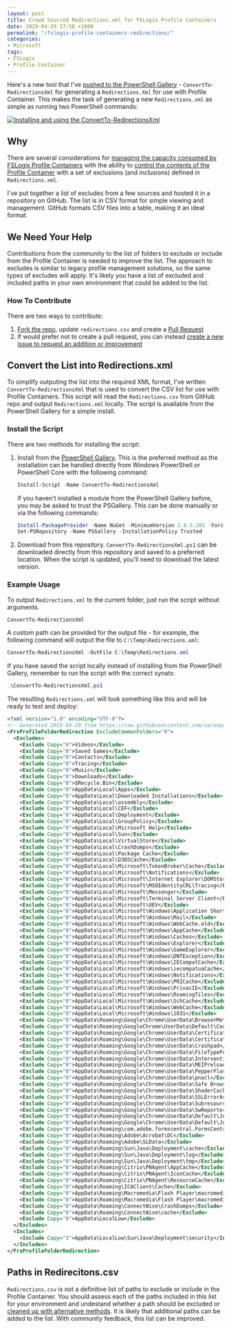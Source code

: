 ```yaml
---
layout: post
title: Crowd Sourced Redirections.xml for FSLogix Profile Containers
date: 2019-04-29 17:50 +1000
permalink: "/fslogix-profile-containers-redirections/"
categories:
- Microsoft
tags:
- FSLogix
- Profile Container
---
```

Here's a new tool that I've [pushed to the PowerShell Gallery](https://www.powershellgallery.com/packages/ConvertTo-RedirectionsXml/) - `ConvertTo-RedirectionsXml` for generating a `Redirections.Xml` for use with Profile Container. This makes the task of generating a new `Redirections.xml` as simple as running two PowerShell commands:

[![Installing and using the ConvertTo-RedirectionsXml]({{site.baseurl}}/media/2019/04/ConvertTo-RedirectionsXml.PNG)]({{site.baseurl}}/media/2019/04/ConvertTo-RedirectionsXml.PNG)

## Why

There are several considerations for [managing the capacity consumed by FSLogix Profile Containers](https://stealthpuppy.com/fslogix-containers-capacity/) with the ability to [control the contents of the Profile Container](https://docs.fslogix.com/display/20170529/Controlling+the+Content+of+the+Profile+Container) with a set of exclusions (and inclusions) defined in `Redirections.xml`.

I've put together a list of excludes from a few sources and hosted it in a repository on GitHub. The list is in CSV format for simple viewing and management. GitHub formats CSV files into a table, making it an ideal format.

## We Need Your Help

Contributions from the community to the list of folders to exclude or include from the Profile Container is needed to improve the list. The approach to excludes is similar to legacy profile management solutions, so the same types of excludes will apply. It's likely you have a list of excluded and included paths in your own environment that could be added to the list.

### How To Contribute

There are two ways to contribute:

1. [Fork the repo](https://help.github.com/en/articles/fork-a-repo), update `redirections.csv` and create a [Pull Request](https://help.github.com/en/desktop/contributing-to-projects/creating-a-pull-request)
2. If would prefer not to create a pull request, you can instead [create a new issue to request an addition or improvement](https://github.com/aaronparker/FSLogix/issues/new?assignees=&labels=&template=custom.md&title=)

## Convert the List into Redirections.xml

To simplify outputing the list into the required XML format, I've written `ConvertTo-RedirectionsXml` that is used to convert the CSV list for use with Profile Containers. This script will read the `Redirections.csv` from GitHub repo and output `Redirections.xml` locally. The script is available from the PowerShell Gallery for a simple install.

### Install the Script

There are two methods for installing the script:

1. Install from the [PowerShell Gallery](https://www.powershellgallery.com/packages/ConvertTo-RedirectionsXml/). This is the preferred method as the installation can be handled directly from Windows PowerShell or PowerShell Core with the following command:

    ```powershell
    Install-Script -Name ConvertTo-RedirectionsXml
    ```

    If you haven't installed a module from the PowerShell Gallery before, you may be asked to trust the PSGallery. This can be done manually or via the following commands:

    ```powershell
    Install-PackageProvider -Name NuGet -MinimumVersion 2.8.5.201 -Force
    Set-PSRepository -Name PSGallery -InstallationPolicy Trusted
    ```

2. Download from this repository. `ConvertTo-RedirectionsXml.ps1` can be downloaded directly from this repository and saved to a preferred location. When the script is updated, you'll need to download the latest version.

### Example Usage

To output `Redirections.xml` to the current folder, just run the script without arguments.

```powershell
ConvertTo-RedirectionsXml
```

A custom path can be provided for the output file - for example, the following command will output the file to `C:\Temp\Redirections.xml`:

```powershell
ConvertTo-RedirectionsXml -OutFile C:\Temp\Redirections.xml
```

If you have saved the script locally instead of installing from the PowerShell Gallery, remember to run the script with the correct synatx:

```powershell
.\ConvertTo-RedirectionsXml.ps1
```

The resulting `Redirections.xml` will look something like this and will be ready to test and deploy:

```xml
<?xml version="1.0" encoding="UTF-8"?>
<!--Generated 2019-04-29 from https://raw.githubusercontent.com/aaronparker/FSLogix/master/Redirections/Redirections.csv-->
<FrxProfileFolderRedirection ExcludeCommonFolders="0">
  <Excludes>
    <Exclude Copy="0">Videos</Exclude>
    <Exclude Copy="0">Saved Games</Exclude>
    <Exclude Copy="0">Contacts</Exclude>
    <Exclude Copy="0">Tracing</Exclude>
    <Exclude Copy="0">Music</Exclude>
    <Exclude Copy="0">Downloads</Exclude>
    <Exclude Copy="0">$Recycle.Bin</Exclude>
    <Exclude Copy="0">AppData\Local\Apps</Exclude>
    <Exclude Copy="0">AppData\Local\Downloaded Installations</Exclude>
    <Exclude Copy="0">AppData\Local\assembly</Exclude>
    <Exclude Copy="0">AppData\Local\CEF</Exclude>
    <Exclude Copy="0">AppData\Local\Deployment</Exclude>
    <Exclude Copy="0">AppData\Local\GroupPolicy</Exclude>
    <Exclude Copy="0">AppData\Local\Microsoft Help</Exclude>
    <Exclude Copy="0">AppData\Local\Sun</Exclude>
    <Exclude Copy="0">AppData\Local\VirtualStore</Exclude>
    <Exclude Copy="0">AppData\Local\CrashDumps</Exclude>
    <Exclude Copy="0">AppData\Local\Package Cache</Exclude>
    <Exclude Copy="0">AppData\Local\D3DSCache</Exclude>
    <Exclude Copy="0">AppData\Local\Microsoft\TokenBroker\Cache</Exclude>
    <Exclude Copy="0">AppData\Local\Microsoft\Notifications</Exclude>
    <Exclude Copy="0">AppData\Local\Microsoft\Internet Explorer\DOMStore</Exclude>
    <Exclude Copy="0">AppData\Local\Microsoft\MSOIdentityCRL\Tracing</Exclude>
    <Exclude Copy="0">AppData\Local\Microsoft\Messenger</Exclude>
    <Exclude Copy="0">AppData\Local\Microsoft\Terminal Server Client</Exclude>
    <Exclude Copy="0">AppData\Local\Microsoft\UEV</Exclude>
    <Exclude Copy="0">AppData\Local\Microsoft\Windows\Application Shortcuts</Exclude>
    <Exclude Copy="0">AppData\Local\Microsoft\Windows\Mail</Exclude>
    <Exclude Copy="0">AppData\Local\Microsoft\Windows\WebCache.old</Exclude>
    <Exclude Copy="0">AppData\Local\Microsoft\Windows\AppCache</Exclude>
    <Exclude Copy="0">AppData\Local\Microsoft\Windows\Caches</Exclude>
    <Exclude Copy="0">AppData\Local\Microsoft\Windows\Explorer</Exclude>
    <Exclude Copy="0">AppData\Local\Microsoft\Windows\GameExplorer</Exclude>
    <Exclude Copy="0">AppData\Local\Microsoft\Windows\DNTException</Exclude>
    <Exclude Copy="0">AppData\Local\Microsoft\Windows\IECompatCache</Exclude>
    <Exclude Copy="0">AppData\Local\Microsoft\Windows\iecompatuaCache</Exclude>
    <Exclude Copy="0">AppData\Local\Microsoft\Windows\Notifications</Exclude>
    <Exclude Copy="0">AppData\Local\Microsoft\Windows\PRICache</Exclude>
    <Exclude Copy="0">AppData\Local\Microsoft\Windows\PrivacIE</Exclude>
    <Exclude Copy="0">AppData\Local\Microsoft\Windows\RoamingTiles</Exclude>
    <Exclude Copy="0">AppData\Local\Microsoft\Windows\SchCache</Exclude>
    <Exclude Copy="0">AppData\Local\Microsoft\Windows\WebCache</Exclude>
    <Exclude Copy="0">AppData\Local\Microsoft\Windows\1031</Exclude>
    <Exclude Copy="0">AppData\Roaming\Google\Chrome\UserData\BrowserMetrics</Exclude>
    <Exclude Copy="0">AppData\Roaming\GoogleChrome\UserData\Default\Code Cache\js</Exclude>
    <Exclude Copy="0">AppData\Roaming\Google\Chrome\UserData\CertificateRevocation</Exclude>
    <Exclude Copy="0">AppData\Roaming\Google\Chrome\UserData\CertificateTransparency</Exclude>
    <Exclude Copy="0">AppData\Roaming\Google\Chrome\UserData\Crashpad</Exclude>
    <Exclude Copy="0">AppData\Roaming\Google\Chrome\UserData\FileTypePolicies</Exclude>
    <Exclude Copy="0">AppData\Roaming\Google\Chrome\UserData\InterventionPolicyDatabase</Exclude>
    <Exclude Copy="0">AppData\Roaming\Google\Chrome\UserData\MEIPreload</Exclude>
    <Exclude Copy="0">AppData\Roaming\Google\Chrome\UserData\PepperFlash</Exclude>
    <Exclude Copy="0">AppData\Roaming\Google\Chrome\UserData\pnacl</Exclude>
    <Exclude Copy="0">AppData\Roaming\Google\Chrome\UserData\Safe Browsing</Exclude>
    <Exclude Copy="0">AppData\Roaming\Google\Chrome\UserData\ShaderCache</Exclude>
    <Exclude Copy="0">AppData\Roaming\Google\Chrome\UserData\SSLErrorAssistant</Exclude>
    <Exclude Copy="0">AppData\Roaming\Google\Chrome\UserData\Subresource Filter</Exclude>
    <Exclude Copy="0">AppData\Roaming\Google\Chrome\UserData\SwReporter</Exclude>
    <Exclude Copy="0">AppData\Roaming\Google\Chrome\UserData\Default\JumpListIcons</Exclude>
    <Exclude Copy="0">AppData\Roaming\Google\Chrome\UserData\Default\JumpListIconsOld</Exclude>
    <Exclude Copy="0">AppData\Roaming\com.adobe.formscentral.FormsCentralForAcrobat</Exclude>
    <Exclude Copy="0">AppData\Roaming\Adobe\Acrobat\DC</Exclude>
    <Exclude Copy="0">AppData\Roaming\Adobe\SLData</Exclude>
    <Exclude Copy="0">AppData\Roaming\Sun\Java\Deployment\cache</Exclude>
    <Exclude Copy="0">AppData\Roaming\Sun\Java\Deployment\log</Exclude>
    <Exclude Copy="0">AppData\Roaming\Sun\Java\Deployment\tmp</Exclude>
    <Exclude Copy="0">AppData\Roaming\Citrix\PNAgent\AppCache</Exclude>
    <Exclude Copy="0">AppData\Roaming\Citrix\PNAgent\IconCache</Exclude>
    <Exclude Copy="0">AppData\Roaming\Citrix\PNAgent\ResourceCache</Exclude>
    <Exclude Copy="0">AppData\Roaming\ICAClient\Cache</Exclude>
    <Exclude Copy="0">AppData\Roaming\Macromedia\Flash Player\macromedia.com\support\flashplayer\sys</Exclude>
    <Exclude Copy="0">AppData\Roaming\Macromedia\Flash Player\macromedia.com\support\flashplayer\flashplayer\#SharedObjects</Exclude>
    <Exclude Copy="0">AppData\Roaming\ConnectWise\CrashDumps</Exclude>
    <Exclude Copy="0">AppData\Roaming\ConnectWise\cache</Exclude>
    <Exclude Copy="0">AppData\LocalLow</Exclude>
  </Excludes>
  <Includes>
    <Include Copy="3">AppData\LocalLow\Sun\Java\Deployment\security</Include>
  </Includes>
</FrxProfileFolderRedirection>
```

## Paths in Redirecitons.csv

`Redirections.csv` is not a definitive list of paths to exclude or include in the Profile Container. You should assess each of the paths included in this list for your environment and undestand whether a path should be excluded or [cleaned up with alternative methods](https://github.com/aaronparker/FSLogix/tree/master/Profile-Cleanup). It is likely that additional paths can be added to the list. With community feedback, this list can be improved.
